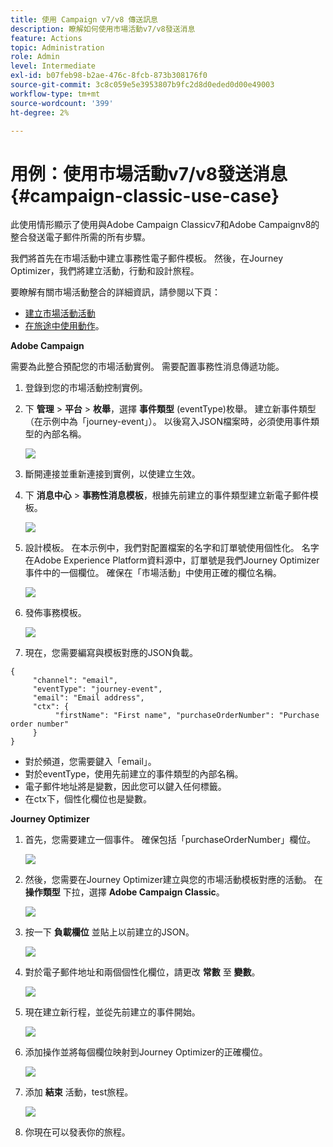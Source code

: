 ```yaml
---
title: 使用 Campaign v7/v8 傳送訊息
description: 瞭解如何使用市場活動v7/v8發送消息
feature: Actions
topic: Administration
role: Admin
level: Intermediate
exl-id: b07feb98-b2ae-476c-8fcb-873b308176f0
source-git-commit: 3c8c059e5e3953807b9fc2d8d0eded0d00e49003
workflow-type: tm+mt
source-wordcount: '399'
ht-degree: 2%

---
```


# 用例：使用市場活動v7/v8發送消息 {#campaign-classic-use-case}

此使用情形顯示了使用與Adobe Campaign Classicv7和Adobe Campaignv8的整合發送電子郵件所需的所有步驟。

我們將首先在市場活動中建立事務性電子郵件模板。 然後，在Journey Optimizer，我們將建立活動，行動和設計旅程。

要瞭解有關市場活動整合的詳細資訊，請參閱以下頁：

* [建立市場活動活動](../action/acc-action.md)
* [在旅途中使用動作](../building-journeys/using-adobe-campaign-classic.md)。

**Adobe Campaign**

需要為此整合預配您的市場活動實例。 需要配置事務性消息傳遞功能。

1. 登錄到您的市場活動控制實例。

1. 下 **管理** > **平台** > **枚舉**，選擇 **事件類型** (eventType)枚舉。 建立新事件類型（在示例中為「journey-event」）。 以後寫入JSON檔案時，必須使用事件類型的內部名稱。

   ![](../assets/accintegration-uc-1.png)

1. 斷開連接並重新連接到實例，以使建立生效。

1. 下 **消息中心** > **事務性消息模板**，根據先前建立的事件類型建立新電子郵件模板。

   ![](../assets/accintegration-uc-2.png)

1. 設計模板。 在本示例中，我們對配置檔案的名字和訂單號使用個性化。 名字在Adobe Experience Platform資料源中，訂單號是我們Journey Optimizer事件中的一個欄位。 確保在「市場活動」中使用正確的欄位名稱。

   ![](../assets/accintegration-uc-3.png)

1. 發佈事務模板。

   ![](../assets/accintegration-uc-4.png)

1. 現在，您需要編寫與模板對應的JSON負載。

```
{
     "channel": "email",
     "eventType": "journey-event",
     "email": "Email address",
     "ctx": {
          "firstName": "First name", "purchaseOrderNumber": "Purchase order number"
     }
}
```

* 對於頻道，您需要鍵入「email」。
* 對於eventType，使用先前建立的事件類型的內部名稱。
* 電子郵件地址將是變數，因此您可以鍵入任何標籤。
* 在ctx下，個性化欄位也是變數。

**Journey Optimizer**

1. 首先，您需要建立一個事件。 確保包括「purchaseOrderNumber」欄位。

   ![](../assets/accintegration-uc-5.png)

1. 然後，您需要在Journey Optimizer建立與您的市場活動模板對應的活動。 在 **操作類型** 下拉，選擇 **Adobe Campaign Classic**。

   ![](../assets/accintegration-uc-6.png)

1. 按一下 **負載欄位** 並貼上以前建立的JSON。

   ![](../assets/accintegration-uc-7.png)

1. 對於電子郵件地址和兩個個性化欄位，請更改 **常數** 至 **變數**。

   ![](../assets/accintegration-uc-8.png)

1. 現在建立新行程，並從先前建立的事件開始。

   ![](../assets/accintegration-uc-9.png)

1. 添加操作並將每個欄位映射到Journey Optimizer的正確欄位。

   ![](../assets/accintegration-uc-10.png)

1. 添加 **結束** 活動，test旅程。

   ![](../assets/accintegration-uc-11.png)

1. 你現在可以發表你的旅程。
